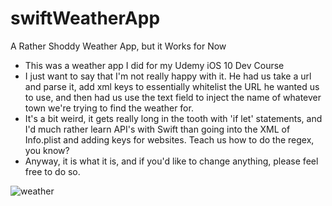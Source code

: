# swiftWeatherApp
A Rather Shoddy Weather App, but it Works for Now
* This was a weather app I did for my Udemy iOS 10 Dev Course
* I just want to say that I'm not really happy with it. He had us take a url and parse it, add xml keys to essentially whitelist the 
URL he wanted us to use, and then had us use the text field to inject the name of whatever town we're trying to find the weather for. 
* It's a bit weird, it gets really long in the tooth with 'if let' statements, and I'd much rather learn API's with Swift than going into
the XML of Info.plist and adding keys for websites. Teach us how to do the regex, you know?
* Anyway, it is what it is, and if you'd like to change anything, please feel free to do so. 

![weather](https://cloud.githubusercontent.com/assets/2258709/24474717/857cf9d4-149b-11e7-8ee7-ba12daf11b86.png)
